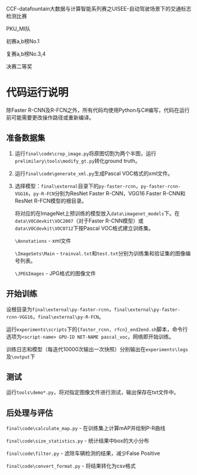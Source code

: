 CCF-datafountain大数据与计算智能系列赛之UISEE-自动驾驶场景下的交通标志检测比赛

PKU_MI队

初赛a,b榜No.1

复赛a,b榜No.3,4

决赛二等奖

# 代码运行说明

除Faster R-CNN及R-FCN之外，所有代码均使用Python与C#编写，代码在运行前可能需要更改操作路径或重新编译。

## 准备数据集

1. 运行`final\code\crop_image.py`将原图切割为两个半图，运行`prelimilary\tools\modify_gt.py`转化ground truth。

2. 运行`final\code\generate_xml.py`生成Pascal VOC格式的xml文件。

3. 选择模型：`final\external`目录下的`py-faster-rcnn`，`py-faster-rcnn-VGG16`，`py-R-FCN`分别为ResNet Faster R-CNN，VGG16 Faster R-CNN和ResNet R-FCN模型的根目录。

   将对应的在ImageNet上预训练的模型放入`data\imagenet_models`下。在`data\VOCdevkit\VOC2007`（对于Faster R-CNN模型）或`data\VOCdevkit\VOC0712`下按Pascal VOC格式建立训练集。

   `\Annotations` - xml文件

   `\ImageSets\Main` - `trainval.txt`和`test.txt`分别为训练集和验证集的图像编号列表。

   `\JPEGImages` - JPG格式的图像文件

## 开始训练

设根目录为`final\external\py-faster-rcnn`，`final\external\py-faster-rcnn-VGG16`，`final\external\py-R-FCN`。

运行`experiments\scripts`下的`{faster_rcnn, rfcn}_end2end.sh`脚本，命令行选项为`<script-name> GPU-ID NET-NAME pascal_voc`，网络即开始训练。

训练日志和模型（每迭代10000次输出一次快照）分别输出在`experiments\logs`及`\output`下

## 测试

运行`tools\demo*.py`，将对指定图像文件进行测试，输出保存在txt文件中。

## 后处理与评估

`final\code\calculate_map.py` - 在训练集上计算mAP并绘制P-R曲线

`final\code\size_statistics.py` - 统计结果中box的大小分布

`final\code\filter.py` - 滤除车辆检测的结果，减少False Positive

`final\code\convert_format.py` - 将结果转化为csv格式
